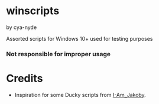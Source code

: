 # winscripts
by cya-nyde

Assorted scripts for Windows 10+ used for testing purposes

### Not responsible for improper usage

# Credits
* Inspiration for some Ducky scripts from [I-Am_Jakoby](https://github.com/I-Am-Jakoby).

